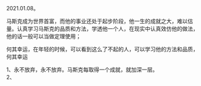 
2021.01.08。

马斯克成为世界首富，而他的事业还处于起步阶段，他一生的成就之大，难以估量。认真学习马斯克的品质和方法，学透他一个人，在现实中认真效仿他的做法，他的话一般可以当做定理使用；

何其幸运，在年轻的时候，可以看到这么了不起的人，可以学习他的方法和品质，何其幸运  


1、永不放弃，永不放弃。马斯克每取得一个成就，就加深一层。  
2、
